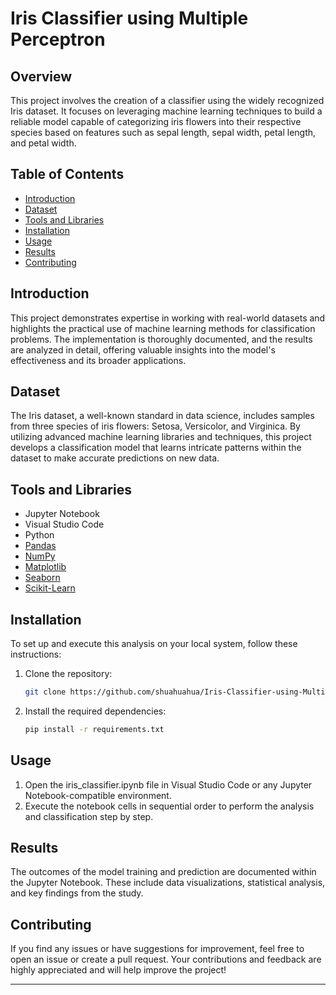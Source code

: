 # Iris Classifier using Multiple Perceptron

## Overview

This project involves the creation of a classifier using the widely recognized Iris dataset. It focuses on leveraging machine learning techniques to build a reliable model capable of categorizing iris flowers into their respective species based on features such as sepal length, sepal width, petal length, and petal width.

## Table of Contents

- [Introduction](#introduction)
- [Dataset](#dataset)
- [Tools and Libraries](#tools-and-libraries)
- [Installation](#installation)
- [Usage](#usage)
- [Results](#results)
- [Contributing](#contributing)

## Introduction

This project demonstrates expertise in working with real-world datasets and highlights the practical use of machine learning methods for classification problems. The implementation is thoroughly documented, and the results are analyzed in detail, offering valuable insights into the model's effectiveness and its broader applications.

## Dataset

The Iris dataset, a well-known standard in data science, includes samples from three species of iris flowers: Setosa, Versicolor, and Virginica. By utilizing advanced machine learning libraries and techniques, this project develops a classification model that learns intricate patterns within the dataset to make accurate predictions on new data.

## Tools and Libraries

- Jupyter Notebook  
- Visual Studio Code  
- Python  
- [Pandas](https://pandas.pydata.org/)  
- [NumPy](https://numpy.org/)  
- [Matplotlib](https://matplotlib.org/)  
- [Seaborn](https://seaborn.pydata.org)  
- [Scikit-Learn](https://scikit-learn.org)

## Installation

To set up and execute this analysis on your local system, follow these instructions:

1. Clone the repository:

   ```bash
   git clone https://github.com/shuahuahua/Iris-Classifier-using-Multiple-Perceptron.git


2. Install the required dependencies:

   ```bash
   pip install -r requirements.txt
   ```

## Usage

1. Open the iris_classifier.ipynb file in Visual Studio Code or any Jupyter Notebook-compatible environment.
2. Execute the notebook cells in sequential order to perform the analysis and classification step by step.

## Results

The outcomes of the model training and prediction are documented within the Jupyter Notebook. These include data visualizations, statistical analysis, and key findings from the study.

## Contributing

If you find any issues or have suggestions for improvement, feel free to open an issue or create a pull request. Your contributions and feedback are highly appreciated and will help improve the project!

---